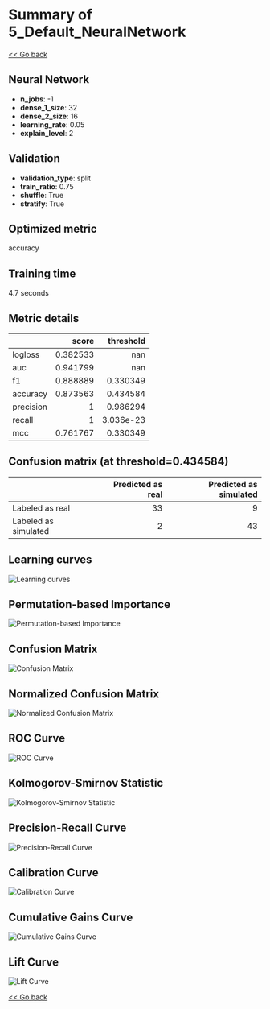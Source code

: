 # Summary of 5_Default_NeuralNetwork

[<< Go back](../README.md)


## Neural Network
- **n_jobs**: -1
- **dense_1_size**: 32
- **dense_2_size**: 16
- **learning_rate**: 0.05
- **explain_level**: 2

## Validation
 - **validation_type**: split
 - **train_ratio**: 0.75
 - **shuffle**: True
 - **stratify**: True

## Optimized metric
accuracy

## Training time

4.7 seconds

## Metric details
|           |    score |   threshold |
|:----------|---------:|------------:|
| logloss   | 0.382533 | nan         |
| auc       | 0.941799 | nan         |
| f1        | 0.888889 |   0.330349  |
| accuracy  | 0.873563 |   0.434584  |
| precision | 1        |   0.986294  |
| recall    | 1        |   3.036e-23 |
| mcc       | 0.761767 |   0.330349  |


## Confusion matrix (at threshold=0.434584)
|                      |   Predicted as real |   Predicted as simulated |
|:---------------------|--------------------:|-------------------------:|
| Labeled as real      |                  33 |                        9 |
| Labeled as simulated |                   2 |                       43 |

## Learning curves
![Learning curves](learning_curves.png)

## Permutation-based Importance
![Permutation-based Importance](permutation_importance.png)
## Confusion Matrix

![Confusion Matrix](confusion_matrix.png)


## Normalized Confusion Matrix

![Normalized Confusion Matrix](confusion_matrix_normalized.png)


## ROC Curve

![ROC Curve](roc_curve.png)


## Kolmogorov-Smirnov Statistic

![Kolmogorov-Smirnov Statistic](ks_statistic.png)


## Precision-Recall Curve

![Precision-Recall Curve](precision_recall_curve.png)


## Calibration Curve

![Calibration Curve](calibration_curve_curve.png)


## Cumulative Gains Curve

![Cumulative Gains Curve](cumulative_gains_curve.png)


## Lift Curve

![Lift Curve](lift_curve.png)



[<< Go back](../README.md)
